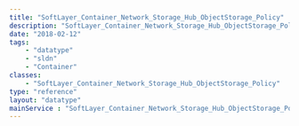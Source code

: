 ```yaml
---
title: "SoftLayer_Container_Network_Storage_Hub_ObjectStorage_Policy"
description: "SoftLayer_Container_Network_Storage_Hub_ObjectStorage_Policy provides specific details on available storage policies. "
date: "2018-02-12"
tags:
    - "datatype"
    - "sldn"
    - "Container"
classes:
    - "SoftLayer_Container_Network_Storage_Hub_ObjectStorage_Policy"
type: "reference"
layout: "datatype"
mainService : "SoftLayer_Container_Network_Storage_Hub_ObjectStorage_Policy"
---
```

